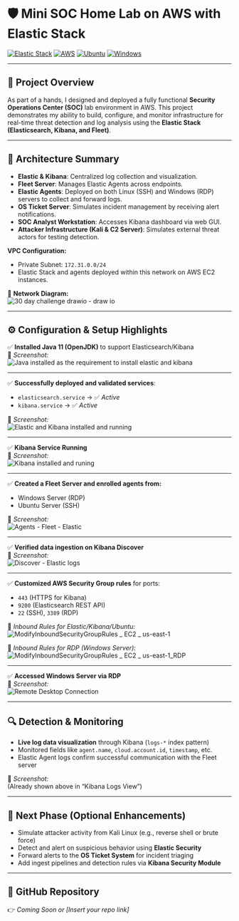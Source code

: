 # 🛡️ Mini SOC Home Lab on AWS with Elastic Stack

[![Elastic Stack](https://img.shields.io/badge/Elastic--Stack-7.17+-blue?logo=elastic)](https://www.elastic.co/)
[![AWS](https://img.shields.io/badge/Hosted%20on-AWS-FF9900?logo=amazon-aws&logoColor=white)](https://aws.amazon.com/)
[![Ubuntu](https://img.shields.io/badge/Linux-Ubuntu%2020.04-E95420?logo=ubuntu)](https://ubuntu.com/)
[![Windows](https://img.shields.io/badge/Windows-Server%202022-0078D6?logo=windows)](https://www.microsoft.com/)

---

## 🔧 Project Overview
As part of a hands, I designed and deployed a fully functional **Security Operations Center (SOC)** lab environment in AWS. This project demonstrates my ability to build, configure, and monitor infrastructure for real-time threat detection and log analysis using the **Elastic Stack (Elasticsearch, Kibana, and Fleet)**.

---

## 🧩 Architecture Summary
- **Elastic & Kibana**: Centralized log collection and visualization.
- **Fleet Server**: Manages Elastic Agents across endpoints.
- **Elastic Agents**: Deployed on both Linux (SSH) and Windows (RDP) servers to collect and forward logs.
- **OS Ticket Server**: Simulates incident management by receiving alert notifications.
- **SOC Analyst Workstation**: Accesses Kibana dashboard via web GUI.
- **Attacker Infrastructure (Kali & C2 Server)**: Simulates external threat actors for testing detection.

**VPC Configuration:**
- Private Subnet: `172.31.0.0/24`
- Elastic Stack and agents deployed within this network on AWS EC2 instances.

📌 **Network Diagram:**  
![30 day challenge drawio - draw io](https://github.com/user-attachments/assets/99405748-db0b-4dff-95fe-74e35777c400)

---

## ⚙️ Configuration & Setup Highlights

✅ **Installed Java 11 (OpenJDK)** to support Elasticsearch/Kibana  
📌 *Screenshot:*  
![Java installed as the requirement to install elastic and kibana](https://github.com/user-attachments/assets/1bf3b3db-0559-4e3b-91c1-06d6365fcca4)

---

✅ **Successfully deployed and validated services**:
- `elasticsearch.service` → ✅ *Active*
- `kibana.service` → ✅ *Active*

📌 *Screenshot:*  
![Elastic and Kibana installed and running](https://github.com/user-attachments/assets/159ce0a3-cb11-4a1a-8199-465ab8b5eeef)


---

✅ **Kibana Service Running**  
📌 *Screenshot:*  
![Kibana installed and runing](https://github.com/user-attachments/assets/be6b91c7-f905-4508-8f33-5bb42f31c113)


---

✅ **Created a Fleet Server and enrolled agents from:**
- Windows Server (RDP)
- Ubuntu Server (SSH)

📌 *Screenshot:*  
![Agents - Fleet - Elastic](https://github.com/user-attachments/assets/c4f10688-dd0b-41bf-9c35-edda473dfcef)


---

✅ **Verified data ingestion on Kibana Discover**  
📌 *Screenshot:*  
![Discover - Elastic logs](https://github.com/user-attachments/assets/ae5a63dd-fbb2-456e-9a1e-05500b2ce50c)


---

✅ **Customized AWS Security Group rules** for ports:  
- `443` (HTTPS for Kibana)  
- `9200` (Elasticsearch REST API)  
- `22` (SSH), `3389` (RDP)

📌 *Inbound Rules for Elastic/Kibana/Ubuntu:*  
![ModifyInboundSecurityGroupRules _ EC2 _ us-east-1](https://github.com/user-attachments/assets/fa63b6ed-38c3-465c-bd7f-6df7ab139143)


📌 *Inbound Rules for RDP (Windows Server):*  
![ModifyInboundSecurityGroupRules _ EC2 _ us-east-1_RDP](https://github.com/user-attachments/assets/5ba3c992-aa22-41a6-ae13-0682f7908cdc)


---

✅ **Accessed Windows Server via RDP**  
📌 *Screenshot:*  
![Remote Desktop Connection](https://github.com/user-attachments/assets/aa1a2276-1f5e-4aa6-88d7-b90c5ffcd001)



---

## 🔍 Detection & Monitoring
- **Live log data visualization** through Kibana (`logs-*` index pattern)
- Monitored fields like `agent.name`, `cloud.account.id`, `timestamp`, etc.
- Elastic Agent logs confirm successful communication with the Fleet server

📌 *Screenshot:*  
(Already shown above in “Kibana Logs View”)

---

## 🧪 Next Phase (Optional Enhancements)
- Simulate attacker activity from Kali Linux (e.g., reverse shell or brute force)
- Detect and alert on suspicious behavior using **Elastic Security**
- Forward alerts to the **OS Ticket System** for incident triaging
- Add ingest pipelines and detection rules via **Kibana Security Module**

---

## 📁 GitHub Repository
👉 _Coming Soon or [Insert your repo link]_

